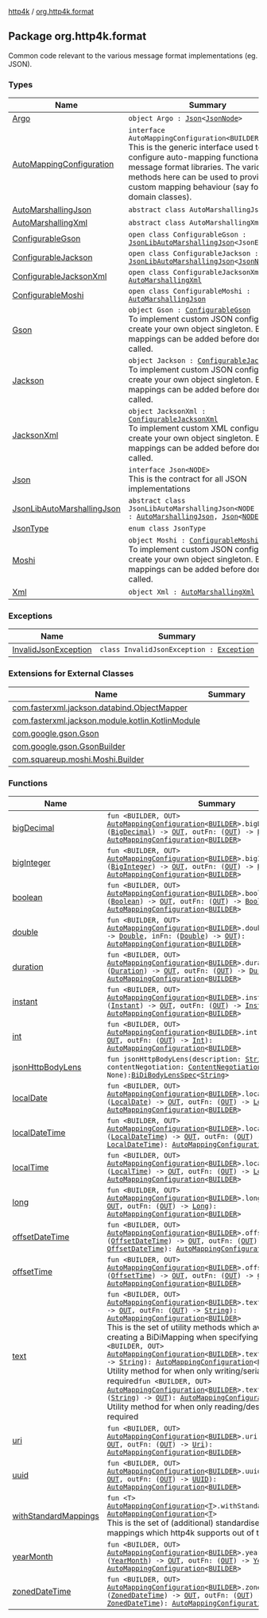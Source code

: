 [http4k](../index.md) / [org.http4k.format](./index.md)

## Package org.http4k.format

Common code relevant to the various message format implementations (eg. JSON).

### Types

| Name | Summary |
|---|---|
| [Argo](-argo/index.md) | `object Argo : `[`Json`](-json/index.md)`<`[`JsonNode`](http://argo.sourceforge.net/javadoc/argo/jdom/JsonNode.html)`>` |
| [AutoMappingConfiguration](-auto-mapping-configuration/index.md) | `interface AutoMappingConfiguration<BUILDER>`<br>This is the generic interface used to configure auto-mapping functionality for message format libraries. The various methods here can be used to provide custom mapping behaviour (say for domain classes). |
| [AutoMarshallingJson](-auto-marshalling-json/index.md) | `abstract class AutoMarshallingJson` |
| [AutoMarshallingXml](-auto-marshalling-xml/index.md) | `abstract class AutoMarshallingXml` |
| [ConfigurableGson](-configurable-gson/index.md) | `open class ConfigurableGson : `[`JsonLibAutoMarshallingJson`](-json-lib-auto-marshalling-json/index.md)`<JsonElement>` |
| [ConfigurableJackson](-configurable-jackson/index.md) | `open class ConfigurableJackson : `[`JsonLibAutoMarshallingJson`](-json-lib-auto-marshalling-json/index.md)`<`[`JsonNode`](https://fasterxml.github.io/jackson-databind/javadoc/2.10/com/fasterxml/jackson/databind/JsonNode.html)`>` |
| [ConfigurableJacksonXml](-configurable-jackson-xml/index.md) | `open class ConfigurableJacksonXml : `[`AutoMarshallingXml`](-auto-marshalling-xml/index.md) |
| [ConfigurableMoshi](-configurable-moshi/index.md) | `open class ConfigurableMoshi : `[`AutoMarshallingJson`](-auto-marshalling-json/index.md) |
| [Gson](-gson.md) | `object Gson : `[`ConfigurableGson`](-configurable-gson/index.md)<br>To implement custom JSON configuration, create your own object singleton. Extra mappings can be added before done() is called. |
| [Jackson](-jackson.md) | `object Jackson : `[`ConfigurableJackson`](-configurable-jackson/index.md)<br>To implement custom JSON configuration, create your own object singleton. Extra mappings can be added before done() is called. |
| [JacksonXml](-jackson-xml.md) | `object JacksonXml : `[`ConfigurableJacksonXml`](-configurable-jackson-xml/index.md)<br>To implement custom XML configuration, create your own object singleton. Extra mappings can be added before done() is called. |
| [Json](-json/index.md) | `interface Json<NODE>`<br>This is the contract for all JSON implementations |
| [JsonLibAutoMarshallingJson](-json-lib-auto-marshalling-json/index.md) | `abstract class JsonLibAutoMarshallingJson<NODE : `[`Any`](https://kotlinlang.org/api/latest/jvm/stdlib/kotlin/-any/index.html)`> : `[`AutoMarshallingJson`](-auto-marshalling-json/index.md)`, `[`Json`](-json/index.md)`<`[`NODE`](-json-lib-auto-marshalling-json/index.md#NODE)`>` |
| [JsonType](-json-type/index.md) | `enum class JsonType` |
| [Moshi](-moshi.md) | `object Moshi : `[`ConfigurableMoshi`](-configurable-moshi/index.md)<br>To implement custom JSON configuration, create your own object singleton. Extra mappings can be added before done() is called. |
| [Xml](-xml/index.md) | `object Xml : `[`AutoMarshallingXml`](-auto-marshalling-xml/index.md) |

### Exceptions

| Name | Summary |
|---|---|
| [InvalidJsonException](-invalid-json-exception/index.md) | `class InvalidJsonException : `[`Exception`](https://kotlinlang.org/api/latest/jvm/stdlib/kotlin/-exception/index.html) |

### Extensions for External Classes

| Name | Summary |
|---|---|
| [com.fasterxml.jackson.databind.ObjectMapper](com.fasterxml.jackson.databind.-object-mapper/index.md) |  |
| [com.fasterxml.jackson.module.kotlin.KotlinModule](com.fasterxml.jackson.module.kotlin.-kotlin-module/index.md) |  |
| [com.google.gson.Gson](com.google.gson.-gson/index.md) |  |
| [com.google.gson.GsonBuilder](com.google.gson.-gson-builder/index.md) |  |
| [com.squareup.moshi.Moshi.Builder](com.squareup.moshi.-moshi.-builder/index.md) |  |

### Functions

| Name | Summary |
|---|---|
| [bigDecimal](big-decimal.md) | `fun <BUILDER, OUT> `[`AutoMappingConfiguration`](-auto-mapping-configuration/index.md)`<`[`BUILDER`](big-decimal.md#BUILDER)`>.bigDecimal(inFn: (`[`BigDecimal`](https://docs.oracle.com/javase/9/docs/api/java/math/BigDecimal.html)`) -> `[`OUT`](big-decimal.md#OUT)`, outFn: (`[`OUT`](big-decimal.md#OUT)`) -> `[`BigDecimal`](https://docs.oracle.com/javase/9/docs/api/java/math/BigDecimal.html)`): `[`AutoMappingConfiguration`](-auto-mapping-configuration/index.md)`<`[`BUILDER`](big-decimal.md#BUILDER)`>` |
| [bigInteger](big-integer.md) | `fun <BUILDER, OUT> `[`AutoMappingConfiguration`](-auto-mapping-configuration/index.md)`<`[`BUILDER`](big-integer.md#BUILDER)`>.bigInteger(inFn: (`[`BigInteger`](https://docs.oracle.com/javase/9/docs/api/java/math/BigInteger.html)`) -> `[`OUT`](big-integer.md#OUT)`, outFn: (`[`OUT`](big-integer.md#OUT)`) -> `[`BigInteger`](https://docs.oracle.com/javase/9/docs/api/java/math/BigInteger.html)`): `[`AutoMappingConfiguration`](-auto-mapping-configuration/index.md)`<`[`BUILDER`](big-integer.md#BUILDER)`>` |
| [boolean](boolean.md) | `fun <BUILDER, OUT> `[`AutoMappingConfiguration`](-auto-mapping-configuration/index.md)`<`[`BUILDER`](boolean.md#BUILDER)`>.boolean(inFn: (`[`Boolean`](https://kotlinlang.org/api/latest/jvm/stdlib/kotlin/-boolean/index.html)`) -> `[`OUT`](boolean.md#OUT)`, outFn: (`[`OUT`](boolean.md#OUT)`) -> `[`Boolean`](https://kotlinlang.org/api/latest/jvm/stdlib/kotlin/-boolean/index.html)`): `[`AutoMappingConfiguration`](-auto-mapping-configuration/index.md)`<`[`BUILDER`](boolean.md#BUILDER)`>` |
| [double](double.md) | `fun <BUILDER, OUT> `[`AutoMappingConfiguration`](-auto-mapping-configuration/index.md)`<`[`BUILDER`](double.md#BUILDER)`>.double(outFn: (`[`OUT`](double.md#OUT)`) -> `[`Double`](https://kotlinlang.org/api/latest/jvm/stdlib/kotlin/-double/index.html)`, inFn: (`[`Double`](https://kotlinlang.org/api/latest/jvm/stdlib/kotlin/-double/index.html)`) -> `[`OUT`](double.md#OUT)`): `[`AutoMappingConfiguration`](-auto-mapping-configuration/index.md)`<`[`BUILDER`](double.md#BUILDER)`>` |
| [duration](duration.md) | `fun <BUILDER, OUT> `[`AutoMappingConfiguration`](-auto-mapping-configuration/index.md)`<`[`BUILDER`](duration.md#BUILDER)`>.duration(inFn: (`[`Duration`](https://docs.oracle.com/javase/9/docs/api/java/time/Duration.html)`) -> `[`OUT`](duration.md#OUT)`, outFn: (`[`OUT`](duration.md#OUT)`) -> `[`Duration`](https://docs.oracle.com/javase/9/docs/api/java/time/Duration.html)`): `[`AutoMappingConfiguration`](-auto-mapping-configuration/index.md)`<`[`BUILDER`](duration.md#BUILDER)`>` |
| [instant](instant.md) | `fun <BUILDER, OUT> `[`AutoMappingConfiguration`](-auto-mapping-configuration/index.md)`<`[`BUILDER`](instant.md#BUILDER)`>.instant(inFn: (`[`Instant`](https://docs.oracle.com/javase/9/docs/api/java/time/Instant.html)`) -> `[`OUT`](instant.md#OUT)`, outFn: (`[`OUT`](instant.md#OUT)`) -> `[`Instant`](https://docs.oracle.com/javase/9/docs/api/java/time/Instant.html)`): `[`AutoMappingConfiguration`](-auto-mapping-configuration/index.md)`<`[`BUILDER`](instant.md#BUILDER)`>` |
| [int](int.md) | `fun <BUILDER, OUT> `[`AutoMappingConfiguration`](-auto-mapping-configuration/index.md)`<`[`BUILDER`](int.md#BUILDER)`>.int(inFn: (`[`Int`](https://kotlinlang.org/api/latest/jvm/stdlib/kotlin/-int/index.html)`) -> `[`OUT`](int.md#OUT)`, outFn: (`[`OUT`](int.md#OUT)`) -> `[`Int`](https://kotlinlang.org/api/latest/jvm/stdlib/kotlin/-int/index.html)`): `[`AutoMappingConfiguration`](-auto-mapping-configuration/index.md)`<`[`BUILDER`](int.md#BUILDER)`>` |
| [jsonHttpBodyLens](json-http-body-lens.md) | `fun jsonHttpBodyLens(description: `[`String`](https://kotlinlang.org/api/latest/jvm/stdlib/kotlin/-string/index.html)`? = null, contentNegotiation: `[`ContentNegotiation`](../org.http4k.lens/-content-negotiation/index.md)` = None): `[`BiDiBodyLensSpec`](../org.http4k.lens/-bi-di-body-lens-spec/index.md)`<`[`String`](https://kotlinlang.org/api/latest/jvm/stdlib/kotlin/-string/index.html)`>` |
| [localDate](local-date.md) | `fun <BUILDER, OUT> `[`AutoMappingConfiguration`](-auto-mapping-configuration/index.md)`<`[`BUILDER`](local-date.md#BUILDER)`>.localDate(inFn: (`[`LocalDate`](https://docs.oracle.com/javase/9/docs/api/java/time/LocalDate.html)`) -> `[`OUT`](local-date.md#OUT)`, outFn: (`[`OUT`](local-date.md#OUT)`) -> `[`LocalDate`](https://docs.oracle.com/javase/9/docs/api/java/time/LocalDate.html)`): `[`AutoMappingConfiguration`](-auto-mapping-configuration/index.md)`<`[`BUILDER`](local-date.md#BUILDER)`>` |
| [localDateTime](local-date-time.md) | `fun <BUILDER, OUT> `[`AutoMappingConfiguration`](-auto-mapping-configuration/index.md)`<`[`BUILDER`](local-date-time.md#BUILDER)`>.localDateTime(inFn: (`[`LocalDateTime`](https://docs.oracle.com/javase/9/docs/api/java/time/LocalDateTime.html)`) -> `[`OUT`](local-date-time.md#OUT)`, outFn: (`[`OUT`](local-date-time.md#OUT)`) -> `[`LocalDateTime`](https://docs.oracle.com/javase/9/docs/api/java/time/LocalDateTime.html)`): `[`AutoMappingConfiguration`](-auto-mapping-configuration/index.md)`<`[`BUILDER`](local-date-time.md#BUILDER)`>` |
| [localTime](local-time.md) | `fun <BUILDER, OUT> `[`AutoMappingConfiguration`](-auto-mapping-configuration/index.md)`<`[`BUILDER`](local-time.md#BUILDER)`>.localTime(inFn: (`[`LocalTime`](https://docs.oracle.com/javase/9/docs/api/java/time/LocalTime.html)`) -> `[`OUT`](local-time.md#OUT)`, outFn: (`[`OUT`](local-time.md#OUT)`) -> `[`LocalTime`](https://docs.oracle.com/javase/9/docs/api/java/time/LocalTime.html)`): `[`AutoMappingConfiguration`](-auto-mapping-configuration/index.md)`<`[`BUILDER`](local-time.md#BUILDER)`>` |
| [long](long.md) | `fun <BUILDER, OUT> `[`AutoMappingConfiguration`](-auto-mapping-configuration/index.md)`<`[`BUILDER`](long.md#BUILDER)`>.long(inFn: (`[`Long`](https://kotlinlang.org/api/latest/jvm/stdlib/kotlin/-long/index.html)`) -> `[`OUT`](long.md#OUT)`, outFn: (`[`OUT`](long.md#OUT)`) -> `[`Long`](https://kotlinlang.org/api/latest/jvm/stdlib/kotlin/-long/index.html)`): `[`AutoMappingConfiguration`](-auto-mapping-configuration/index.md)`<`[`BUILDER`](long.md#BUILDER)`>` |
| [offsetDateTime](offset-date-time.md) | `fun <BUILDER, OUT> `[`AutoMappingConfiguration`](-auto-mapping-configuration/index.md)`<`[`BUILDER`](offset-date-time.md#BUILDER)`>.offsetDateTime(inFn: (`[`OffsetDateTime`](https://docs.oracle.com/javase/9/docs/api/java/time/OffsetDateTime.html)`) -> `[`OUT`](offset-date-time.md#OUT)`, outFn: (`[`OUT`](offset-date-time.md#OUT)`) -> `[`OffsetDateTime`](https://docs.oracle.com/javase/9/docs/api/java/time/OffsetDateTime.html)`): `[`AutoMappingConfiguration`](-auto-mapping-configuration/index.md)`<`[`BUILDER`](offset-date-time.md#BUILDER)`>` |
| [offsetTime](offset-time.md) | `fun <BUILDER, OUT> `[`AutoMappingConfiguration`](-auto-mapping-configuration/index.md)`<`[`BUILDER`](offset-time.md#BUILDER)`>.offsetTime(inFn: (`[`OffsetTime`](https://docs.oracle.com/javase/9/docs/api/java/time/OffsetTime.html)`) -> `[`OUT`](offset-time.md#OUT)`, outFn: (`[`OUT`](offset-time.md#OUT)`) -> `[`OffsetTime`](https://docs.oracle.com/javase/9/docs/api/java/time/OffsetTime.html)`): `[`AutoMappingConfiguration`](-auto-mapping-configuration/index.md)`<`[`BUILDER`](offset-time.md#BUILDER)`>` |
| [text](text.md) | `fun <BUILDER, OUT> `[`AutoMappingConfiguration`](-auto-mapping-configuration/index.md)`<`[`BUILDER`](text.md#BUILDER)`>.text(inFn: (`[`String`](https://kotlinlang.org/api/latest/jvm/stdlib/kotlin/-string/index.html)`) -> `[`OUT`](text.md#OUT)`, outFn: (`[`OUT`](text.md#OUT)`) -> `[`String`](https://kotlinlang.org/api/latest/jvm/stdlib/kotlin/-string/index.html)`): `[`AutoMappingConfiguration`](-auto-mapping-configuration/index.md)`<`[`BUILDER`](text.md#BUILDER)`>`<br>This is the set of utility methods which avoid the noise of creating a BiDiMapping when specifying mappings.`fun <BUILDER, OUT> `[`AutoMappingConfiguration`](-auto-mapping-configuration/index.md)`<`[`BUILDER`](text.md#BUILDER)`>.text(mapping: (`[`OUT`](text.md#OUT)`) -> `[`String`](https://kotlinlang.org/api/latest/jvm/stdlib/kotlin/-string/index.html)`): `[`AutoMappingConfiguration`](-auto-mapping-configuration/index.md)`<`[`BUILDER`](text.md#BUILDER)`>`<br>Utility method for when only writing/serialization is required`fun <BUILDER, OUT> `[`AutoMappingConfiguration`](-auto-mapping-configuration/index.md)`<`[`BUILDER`](text.md#BUILDER)`>.text(mapping: (`[`String`](https://kotlinlang.org/api/latest/jvm/stdlib/kotlin/-string/index.html)`) -> `[`OUT`](text.md#OUT)`): `[`AutoMappingConfiguration`](-auto-mapping-configuration/index.md)`<`[`BUILDER`](text.md#BUILDER)`>`<br>Utility method for when only reading/deserialization is required |
| [uri](uri.md) | `fun <BUILDER, OUT> `[`AutoMappingConfiguration`](-auto-mapping-configuration/index.md)`<`[`BUILDER`](uri.md#BUILDER)`>.uri(inFn: (`[`Uri`](../org.http4k.core/-uri/index.md)`) -> `[`OUT`](uri.md#OUT)`, outFn: (`[`OUT`](uri.md#OUT)`) -> `[`Uri`](../org.http4k.core/-uri/index.md)`): `[`AutoMappingConfiguration`](-auto-mapping-configuration/index.md)`<`[`BUILDER`](uri.md#BUILDER)`>` |
| [uuid](uuid.md) | `fun <BUILDER, OUT> `[`AutoMappingConfiguration`](-auto-mapping-configuration/index.md)`<`[`BUILDER`](uuid.md#BUILDER)`>.uuid(inFn: (`[`UUID`](https://docs.oracle.com/javase/9/docs/api/java/util/UUID.html)`) -> `[`OUT`](uuid.md#OUT)`, outFn: (`[`OUT`](uuid.md#OUT)`) -> `[`UUID`](https://docs.oracle.com/javase/9/docs/api/java/util/UUID.html)`): `[`AutoMappingConfiguration`](-auto-mapping-configuration/index.md)`<`[`BUILDER`](uuid.md#BUILDER)`>` |
| [withStandardMappings](with-standard-mappings.md) | `fun <T> `[`AutoMappingConfiguration`](-auto-mapping-configuration/index.md)`<`[`T`](with-standard-mappings.md#T)`>.withStandardMappings(): `[`AutoMappingConfiguration`](-auto-mapping-configuration/index.md)`<`[`T`](with-standard-mappings.md#T)`>`<br>This is the set of (additional) standardised string &lt;-&gt; type mappings which http4k supports out of the box. |
| [yearMonth](year-month.md) | `fun <BUILDER, OUT> `[`AutoMappingConfiguration`](-auto-mapping-configuration/index.md)`<`[`BUILDER`](year-month.md#BUILDER)`>.yearMonth(inFn: (`[`YearMonth`](https://docs.oracle.com/javase/9/docs/api/java/time/YearMonth.html)`) -> `[`OUT`](year-month.md#OUT)`, outFn: (`[`OUT`](year-month.md#OUT)`) -> `[`YearMonth`](https://docs.oracle.com/javase/9/docs/api/java/time/YearMonth.html)`): `[`AutoMappingConfiguration`](-auto-mapping-configuration/index.md)`<`[`BUILDER`](year-month.md#BUILDER)`>` |
| [zonedDateTime](zoned-date-time.md) | `fun <BUILDER, OUT> `[`AutoMappingConfiguration`](-auto-mapping-configuration/index.md)`<`[`BUILDER`](zoned-date-time.md#BUILDER)`>.zonedDateTime(inFn: (`[`ZonedDateTime`](https://docs.oracle.com/javase/9/docs/api/java/time/ZonedDateTime.html)`) -> `[`OUT`](zoned-date-time.md#OUT)`, outFn: (`[`OUT`](zoned-date-time.md#OUT)`) -> `[`ZonedDateTime`](https://docs.oracle.com/javase/9/docs/api/java/time/ZonedDateTime.html)`): `[`AutoMappingConfiguration`](-auto-mapping-configuration/index.md)`<`[`BUILDER`](zoned-date-time.md#BUILDER)`>` |
